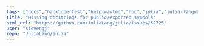 ```yaml
---
tags: ["docs","hacktoberfest","help-wanted","hpc","julia","julia-language","julialang","machine-learning","numerical","programming-language","science","scientific"]
title: "Missing docstrings for public/exported symbols"
html_url: "https://github.com/JuliaLang/julia/issues/52725"
user: "stevengj"
repo: "JuliaLang/julia"
---
```


